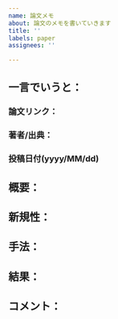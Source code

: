 ```yaml
---
name: 論文メモ
about: 論文のメモを書いていきます
title: ''
labels: paper
assignees: ''

---
```


## 一言でいうと：
### 論文リンク：
### 著者/出典：
### 投稿日付(yyyy/MM/dd)

## 概要：

## 新規性：

## 手法：

## 結果：

## コメント：
